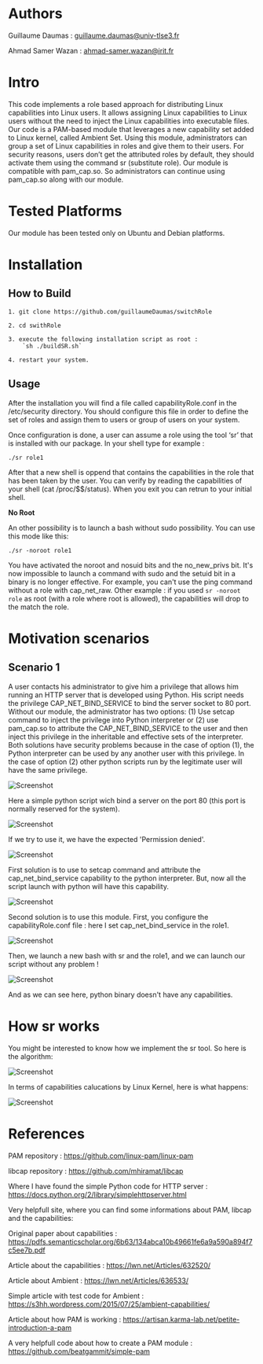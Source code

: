 Authors
=======
Guillaume Daumas : guillaume.daumas@univ-tlse3.fr

Ahmad Samer Wazan : ahmad-samer.wazan@irit.fr



Intro
=====

This code implements a role based approach for distributing Linux capabilities into Linux users. It allows assigning Linux capabilities to Linux users without the need to inject the Linux capabilities into executable files. Our code is a PAM-based module that leverages a new capability set added to Linux kernel, called Ambient Set. Using this module, administrators can group a set of Linux capabilities in roles and give them to their users. For security reasons, users don’t get the attributed roles by default, they should activate them using the command sr (substitute role). Our module is compatible with pam_cap.so. So administrators can continue using pam_cap.so along with our module.

Tested Platforms
===========
Our module has been tested only on Ubuntu and Debian platforms.

Installation
===========

How to Build
------------

	1. git clone https://github.com/guillaumeDaumas/switchRole
    
    2. cd swithRole
    
    3. execute the following installation script as root :
		`sh ./buildSR.sh`
    
    4. restart your system.

Usage
-----

After the installation you will find a file called capabilityRole.conf in the /etc/security directory. You should configure this file in order to define the set of roles and assign them to users or group of users on your system.

Once configuration is done, a user can assume a role using the tool ‘sr’ that is installed with our package. In your shell type for example :

`./sr role1` 

After that a new shell is oppend that contains the capabilities in the role that has been taken by the user. You can verify by reading the capabilities of your shell (cat /proc/$$/status). When you exit you can retrun to your initial shell. 

**No Root**

An other possibility is to launch a bash without sudo possibility. You can use this mode like this:

`./sr -noroot role1`

You have activated the noroot and nosuid bits and the no_new_privs bit. It's now impossible to launch a command with sudo and the setuid bit in a binary is no longer effective. For example, you can't use the ping command without a role with cap_net_raw.
Other example : if you used `sr -noroot role` as root (with a role where root is allowed), the capabilities will drop to the match the role.

Motivation scenarios
===========

Scenario 1
-----
A user contacts his administrator to give him a privilege that allows him running an HTTP server that is developed using Python. His script needs the privilege CAP_NET_BIND_SERVICE to bind the server socket to 80 port.  Without our module, the administrator has two options: (1)  Use setcap command to inject the privilege into Python interpreter or (2) use pam_cap.so to attribute the CAP_NET_BIND_SERVICE to the user and then inject this privilege in the inheritable and effective sets of the interpreter. Both solutions have security problems because in the case of option (1), the Python interpreter can be used by any another user with this privilege. In the case of option (2) other python scripts run by the legitimate user will have the same privilege.

![Screenshot](scenarioPython/codeServer.png)

Here a simple python script wich bind a server on the port 80 (this port is normally reserved for the system).

![Screenshot](scenarioPython/connectionFailed.png)

If we try to use it, we have the expected 'Permission denied'.

![Screenshot](scenarioPython/connectionWithSetcap.png)

First solution is to use to setcap command and attribute the cap_net_bind_service capability to the python interpreter. But, now all the script launch with python will have this capability.

![Screenshot](scenarioPython/capabilityConf.png)

Second solution is to use this module. First, you configure the capabilityRole.conf file : here I set cap_net_bind_service in the role1.

![Screenshot](scenarioPython/connectionWithRole.png)

Then, we launch a new bash with sr and the role1, and we can launch our script without any problem !

![Screenshot](scenarioPython/proofNoCaps.png)

And as we can see here, python binary doesn't have any capabilities.


How sr works
===========
You might be interested to know how we implement the sr tool. So here is the algorithm: 

![Screenshot](algorithm1.jpg)

In terms of capabilities calucations by Linux Kernel, here is what happens:

![Screenshot](calculations.jpg)


References
==========

PAM repository : https://github.com/linux-pam/linux-pam

libcap repository : https://github.com/mhiramat/libcap

Where I have found the simple Python code for HTTP server : https://docs.python.org/2/library/simplehttpserver.html


Very helpfull site, where you can find some informations about PAM, libcap and the capabilities:


Original paper about capabilities : https://pdfs.semanticscholar.org/6b63/134abca10b49661fe6a9a590a894f7c5ee7b.pdf

Article about the capabilities : https://lwn.net/Articles/632520/

Article about Ambient : https://lwn.net/Articles/636533/

Simple article with test code for Ambient : https://s3hh.wordpress.com/2015/07/25/ambient-capabilities/

Article about how PAM is working : https://artisan.karma-lab.net/petite-introduction-a-pam

A very helpfull code about how to create a PAM module : https://github.com/beatgammit/simple-pam
